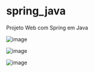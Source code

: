 # spring_java
Projeto Web com Spring em Java


![image](https://github.com/JoaoEnrique13/spring_java/assets/99426704/aba6b722-a602-4b4a-b62a-a1ff0c54abf1)

![image](https://github.com/JoaoEnrique13/spring_java/assets/99426704/f1d971b6-d7f1-40d6-bf5a-2341dce70d6f)


![image](https://github.com/JoaoEnrique13/spring_java/assets/99426704/0f45816e-0ca4-45d6-8aaa-bd6a6569db85)
